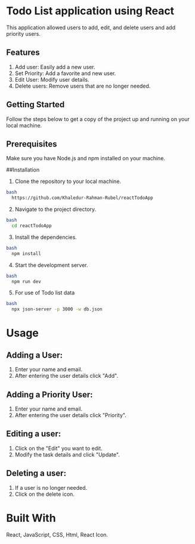 # Todo List application using React

This
application allowed users to add, edit, and delete users and add priority users.

## Features

1. Add user: Easily add a new user.
2. Set Priority: Add a favorite and new user.
3. Edit User: Modify user details.
4. Delete users: Remove users that are no longer needed.

## Getting Started

Follow the steps below to get a copy of the project up and running on your local machine.

## Prerequisites

Make sure you have Node.js and npm installed on your machine.

##Installation

1. Clone the repository to your local machine.

```bash
bash
  https://github.com/Khaledur-Rahman-Rubel/reactTodoApp
```

2. Navigate to the project directory.

```bash
bash
  cd reactTodoApp
```

3. Install the dependencies.

```bash
bash
  npm install
```

4. Start the development server.

```bash
bash
  npm run dev
```

5. For use of Todo list data

```bash
bash
  npx json-server -p 3000 -w db.json
```

# Usage

## Adding a User:

1. Enter your name and email.
2. After entering the user details click "Add".

## Adding a Priority User:

1. Enter your name and email.
2. After entering the user details click "Priority".

## Editing a user:

1. Click on the "Edit" you want to edit.
2. Modify the task details and click "Update".

## Deleting a user:

1. If a user is no longer needed.
2. Click on the delete icon.

# Built With

React, JavaScript, CSS, Html, React Icon.
